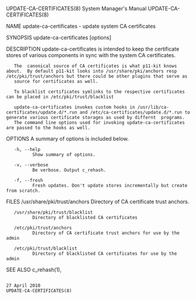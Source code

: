 UPDATE-CA-CERTIFICATES(8)                                                                  System Manager's Manual                                                                  UPDATE-CA-CERTIFICATES(8)



NAME
       update-ca-certificates - update system CA certificates

SYNOPSIS
       update-ca-certificates [options]

DESCRIPTION
       update-ca-certificates is intended to keep the certificate stores of various components in sync with the system CA certificates.

       The  canonical source of CA certificates is what p11-kit knows about.  By default p11-kit looks into /usr/share/pki/anchors resp /etc/pki/trust/anchors but there could be other plugins that serve as
       source for certificates as well.

       To blacklist certificates symlinks to the respective certificates can be placed in /etc/pki/trust/blacklist

       update-ca-certificates invokes custom hooks in /usr/lib/ca-certificates/update.d/*.run and /etc/ca-certificates/update.d/*.run to generate various certificate storages as used by differnt  programs.
       The command line options used for invoking update-ca-certificates are passed to the hooks as well.

OPTIONS
       A summary of options is included below.

       -h, --help
              Show summary of options.

       -v, --verbose
              Be verbose. Output c_rehash.

       -f, --fresh
              Fresh updates. Don't update stores incrementally but create from scratch.

FILES
       /usr/share/pki/trust/anchors
              Directory of CA certificate trust anchors.

       /usr/share/pki/trust/blacklist
              Directory of blacklisted CA certificates

       /etc/pki/trust/anchors
              Directory of CA certificate trust anchors for use by the admin

       /etc/pki/trust/blacklist
              Directory of blacklisted CA certificates for use by the admin

SEE ALSO
       c_rehash(1),



                                                                                                27 April 2010                                                                       UPDATE-CA-CERTIFICATES(8)
